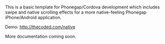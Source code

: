 This is a basic template for Phonegap/Cordova development which includes swipe and native scrolling effects for a more native-feeling Phonegap iPhone/Android application.

Demo: http://thecoded.com/native

More documentation coming soon.
